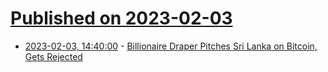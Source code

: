 # [Published on 2023-02-03](index.md)

* [2023-02-03, 14:40:00](https://slashdot.org/story/23/02/03/0941251/billionaire-draper-pitches-sri-lanka-on-bitcoin-gets-rejected?utm_source=rss1.0mainlinkanon&utm_medium=feed) - [Billionaire Draper Pitches Sri Lanka on Bitcoin, Gets Rejected](https://slashdot.org/story/23/02/03/0941251/billionaire-draper-pitches-sri-lanka-on-bitcoin-gets-rejected?utm_source=rss1.0mainlinkanon&utm_medium=feed)

